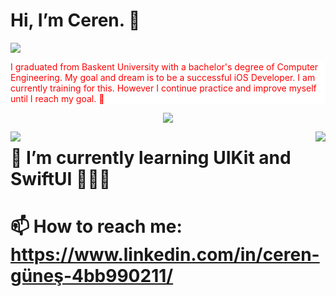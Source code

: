 # Hi, I’m Ceren. :wave:
![](https://media0.giphy.com/media/LaVp0AyqR5bGsC5Cbm/giphy.gif?cid=ecf05e47hn3t4ztcajsrsqcvxrnw5bjbatppvgcxt61r6mmj&ep=v1_gifs_search&rid=giphy.gif&ct=g)

<p style="color:red; background-color:white"> I graduated from Baskent University with a bachelor's degree of Computer Engineering. My goal and dream is to be a successful iOS Developer. I am currently training for this. However I continue practice and improve myself until I reach my goal. 💪 </p>

<p align="center">
  <a>
    <img align= "center" src="https://github-readme-streak-stats.herokuapp.com/?user=cerennnnn&theme=tokyonight&hide_border=true"/>
  </a>
</p>


<p align="center">
  <a>
 <img align="right" src="https://github-readme-stats.vercel.app/api/top-langs/?username=cerennnnn&layout=donut&theme=tokyonight"/>
 </a>
  <a>
    <img align="left" src="https://github-readme-stats.vercel.app/api?username=cerennnnn&theme=tokyonight"/>
  </a>
</p>



# 🌱 I’m currently learning UIKit and SwiftUI 👩🏻‍💻
# 📫 How to reach me: https://www.linkedin.com/in/ceren-güneş-4bb990211/

<!---
cerennnnn/cerennnnn is a ✨ special ✨ repository because its `README.md` (this file) appears on your GitHub profile.
You can click the Preview link to take a look at your changes.
--->
